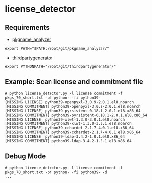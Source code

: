 # license_detector

## Requirements

- [pkgname_analyzer](https://github.com/amdslancelot/pkgname_analyzer)
```
export PATH="$PATH:/root/git/pkgname_analyzer/"
```
- [thirdpartygenerator](https://github.com/amdslancelot/thirdpartygenerator)
```
export PYTHONPATH="/root/git/thirdpartygenerator/"
```


## Example: Scan license and commitment file
```
# python license_detector.py -l license commitment -f pkgs_70_short.txt -pf python- -fi python39-
[MISSING LICENSE] python39-openpyxl-3.0.9-2.0.1.el8.noarch
[MISSING COMMITMENT] python39-openpyxl-3.0.9-2.0.1.el8.noarch
[MISSING LICENSE] python39-pyrsistent-0.18.1-2.0.1.el8.x86_64
[MISSING COMMITMENT] python39-pyrsistent-0.18.1-2.0.1.el8.x86_64
[MISSING LICENSE] python39-xlwt-1.3.0-3.0.1.el8.noarch
[MISSING COMMITMENT] python39-xlwt-1.3.0-3.0.1.el8.noarch
[MISSING LICENSE] python39-cchardet-2.1.7-4.0.1.el8.x86_64
[MISSING COMMITMENT] python39-cchardet-2.1.7-4.0.1.el8.x86_64
[MISSING LICENSE] python39-ldap-3.4.2-1.0.1.el8.x86_64
[MISSING COMMITMENT] python39-ldap-3.4.2-1.0.1.el8.x86_64
```

## Debug Mode
```
# python license_detector.py -l license commitment -f pkgs_70_short.txt -pf python- -fi python39- -d
...

```
